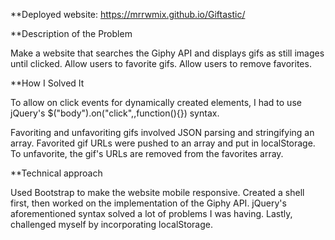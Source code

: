**Deployed website: https://mrrwmix.github.io/Giftastic/

**Description of the Problem

Make a website that searches the Giphy API and displays gifs as still images until clicked. Allow users to favorite gifs. Allow users to remove favorites. 

**How I Solved It

To allow on click events for dynamically created elements, I had to use jQuery's $("body").on("click",<target>,function(){}) syntax.
  
Favoriting and unfavoriting gifs involved JSON parsing and stringifying an array. Favorited gif URLs were pushed to an array and put in localStorage. To unfavorite, the gif's URLs are removed from the favorites array. 

**Technical approach

Used Bootstrap to make the website mobile responsive. Created a shell first, then worked on the implementation of the Giphy API. jQuery's aforementioned syntax solved a lot of problems I was having. Lastly, challenged myself by incorporating localStorage.
